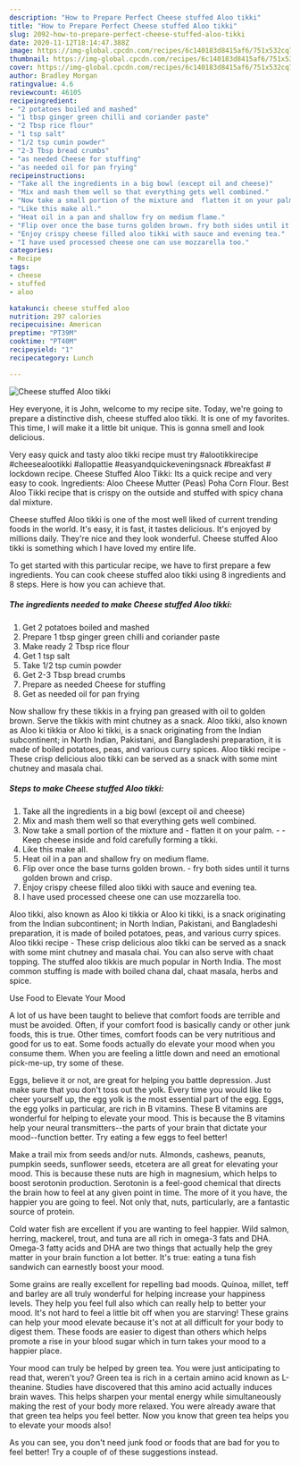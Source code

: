 ```yaml
---
description: "How to Prepare Perfect Cheese stuffed Aloo tikki"
title: "How to Prepare Perfect Cheese stuffed Aloo tikki"
slug: 2092-how-to-prepare-perfect-cheese-stuffed-aloo-tikki
date: 2020-11-12T18:14:47.388Z
image: https://img-global.cpcdn.com/recipes/6c140183d8415af6/751x532cq70/cheese-stuffed-aloo-tikki-recipe-main-photo.jpg
thumbnail: https://img-global.cpcdn.com/recipes/6c140183d8415af6/751x532cq70/cheese-stuffed-aloo-tikki-recipe-main-photo.jpg
cover: https://img-global.cpcdn.com/recipes/6c140183d8415af6/751x532cq70/cheese-stuffed-aloo-tikki-recipe-main-photo.jpg
author: Bradley Morgan
ratingvalue: 4.6
reviewcount: 46105
recipeingredient:
- "2 potatoes boiled and mashed"
- "1 tbsp ginger green chilli and coriander paste"
- "2 Tbsp rice flour"
- "1 tsp salt"
- "1/2 tsp cumin powder"
- "2-3 Tbsp bread crumbs"
- "as needed Cheese for stuffing"
- "as needed oil for pan frying"
recipeinstructions:
- "Take all the ingredients in a big bowl (except oil and cheese)"
- "Mix and mash them well so that everything gets well combined."
- "Now take a small portion of the mixture and  flatten it on your palm.   Keep cheese inside and fold carefully forming a tikki."
- "Like this make all."
- "Heat oil in a pan and shallow fry on medium flame."
- "Flip over once the base turns golden brown. fry both sides until it turns golden brown and crisp."
- "Enjoy crispy cheese filled aloo tikki with sauce and evening tea."
- "I have used processed cheese one can use mozzarella too."
categories:
- Recipe
tags:
- cheese
- stuffed
- aloo

katakunci: cheese stuffed aloo 
nutrition: 297 calories
recipecuisine: American
preptime: "PT39M"
cooktime: "PT40M"
recipeyield: "1"
recipecategory: Lunch

---
```



![Cheese stuffed Aloo tikki](https://img-global.cpcdn.com/recipes/6c140183d8415af6/751x532cq70/cheese-stuffed-aloo-tikki-recipe-main-photo.jpg)

Hey everyone, it is John, welcome to my recipe site. Today, we're going to prepare a distinctive dish, cheese stuffed aloo tikki. It is one of my favorites. This time, I will make it a little bit unique. This is gonna smell and look delicious.

Very easy quick and tasty aloo tikki recipe must try #alootikkirecipe #cheesealootikki #allopattie #easyandquickeveningsnack #breakfast # lockdown recipe. Cheese Stuffed Aloo Tikki: Its a quick recipe and very easy to cook. Ingredients: Aloo Cheese Mutter (Peas) Poha Corn Flour. Best Aloo Tikki recipe that is crispy on the outside and stuffed with spicy chana dal mixture.

Cheese stuffed Aloo tikki is one of the most well liked of current trending foods in the world. It's easy, it is fast, it tastes delicious. It's enjoyed by millions daily. They're nice and they look wonderful. Cheese stuffed Aloo tikki is something which I have loved my entire life.


To get started with this particular recipe, we have to first prepare a few ingredients. You can cook cheese stuffed aloo tikki using 8 ingredients and 8 steps. Here is how you can achieve that.

<!--inarticleads1-->

##### The ingredients needed to make Cheese stuffed Aloo tikki:

1. Get 2 potatoes boiled and mashed
1. Prepare 1 tbsp ginger green chilli and coriander paste
1. Make ready 2 Tbsp rice flour
1. Get 1 tsp salt
1. Take 1/2 tsp cumin powder
1. Get 2-3 Tbsp bread crumbs
1. Prepare as needed Cheese for stuffing
1. Get as needed oil for pan frying


Now shallow fry these tikkis in a frying pan greased with oil to golden brown. Serve the tikkis with mint chutney as a snack. Aloo tikki, also known as Aloo ki tikkia or Aloo ki tikki, is a snack originating from the Indian subcontinent; in North Indian, Pakistani, and Bangladeshi preparation, it is made of boiled potatoes, peas, and various curry spices. Aloo tikki recipe - These crisp delicious aloo tikki can be served as a snack with some mint chutney and masala chai. 

<!--inarticleads2-->

##### Steps to make Cheese stuffed Aloo tikki:

1. Take all the ingredients in a big bowl (except oil and cheese)
1. Mix and mash them well so that everything gets well combined.
1. Now take a small portion of the mixture and  - flatten it on your palm.  -  - Keep cheese inside and fold carefully forming a tikki.
1. Like this make all.
1. Heat oil in a pan and shallow fry on medium flame.
1. Flip over once the base turns golden brown. - fry both sides until it turns golden brown and crisp.
1. Enjoy crispy cheese filled aloo tikki with sauce and evening tea.
1. I have used processed cheese one can use mozzarella too.


Aloo tikki, also known as Aloo ki tikkia or Aloo ki tikki, is a snack originating from the Indian subcontinent; in North Indian, Pakistani, and Bangladeshi preparation, it is made of boiled potatoes, peas, and various curry spices. Aloo tikki recipe - These crisp delicious aloo tikki can be served as a snack with some mint chutney and masala chai. You can also serve with chaat topping. The stuffed aloo tikkis are much popular in North India. The most common stuffing is made with boiled chana dal, chaat masala, herbs and spice. 

Use Food to Elevate Your Mood


A lot of us have been taught to believe that comfort foods are terrible and must be avoided. Often, if your comfort food is basically candy or other junk foods, this is true. Other times, comfort foods can be very nutritious and good for us to eat. Some foods actually do elevate your mood when you consume them. When you are feeling a little down and need an emotional pick-me-up, try some of these.

Eggs, believe it or not, are great for helping you battle depression. Just make sure that you don't toss out the yolk. Every time you would like to cheer yourself up, the egg yolk is the most essential part of the egg. Eggs, the egg yolks in particular, are rich in B vitamins. These B vitamins are wonderful for helping to elevate your mood. This is because the B vitamins help your neural transmitters--the parts of your brain that dictate your mood--function better. Try eating a few eggs to feel better!

Make a trail mix from seeds and/or nuts. Almonds, cashews, peanuts, pumpkin seeds, sunflower seeds, etcetera are all great for elevating your mood. This is because these nuts are high in magnesium, which helps to boost serotonin production. Serotonin is a feel-good chemical that directs the brain how to feel at any given point in time. The more of it you have, the happier you are going to feel. Not only that, nuts, particularly, are a fantastic source of protein.

Cold water fish are excellent if you are wanting to feel happier. Wild salmon, herring, mackerel, trout, and tuna are all rich in omega-3 fats and DHA. Omega-3 fatty acids and DHA are two things that actually help the grey matter in your brain function a lot better. It's true: eating a tuna fish sandwich can earnestly boost your mood. 

Some grains are really excellent for repelling bad moods. Quinoa, millet, teff and barley are all truly wonderful for helping increase your happiness levels. They help you feel full also which can really help to better your mood. It's not hard to feel a little bit off when you are starving! These grains can help your mood elevate because it's not at all difficult for your body to digest them. These foods are easier to digest than others which helps promote a rise in your blood sugar which in turn takes your mood to a happier place.

Your mood can truly be helped by green tea. You were just anticipating to read that, weren't you? Green tea is rich in a certain amino acid known as L-theanine. Studies have discovered that this amino acid actually induces brain waves. This helps sharpen your mental energy while simultaneously making the rest of your body more relaxed. You were already aware that that green tea helps you feel better. Now you know that green tea helps you to elevate your moods also!

As you can see, you don't need junk food or foods that are bad for you to feel better! Try  a  couple of  of  these  suggestions  instead.

